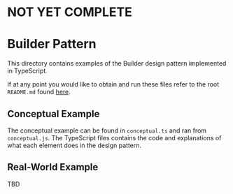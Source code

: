 # NOT YET COMPLETE

# Builder Pattern
This directory contains examples of the Builder design pattern implemented in TypeScript. 

If at any point you would like to obtain and run these files refer to the root `README.md` found [here](../../).

## Conceptual Example
The conceptual example can be found in `conceptual.ts` and ran from `conceptual.js`. The TypeScript files contains the code and explanations of what each element does in the design pattern.

## Real-World Example
TBD